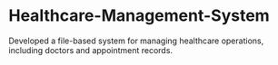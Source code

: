 # Healthcare-Management-System
Developed a file-based system for managing healthcare operations, including doctors and appointment records.
